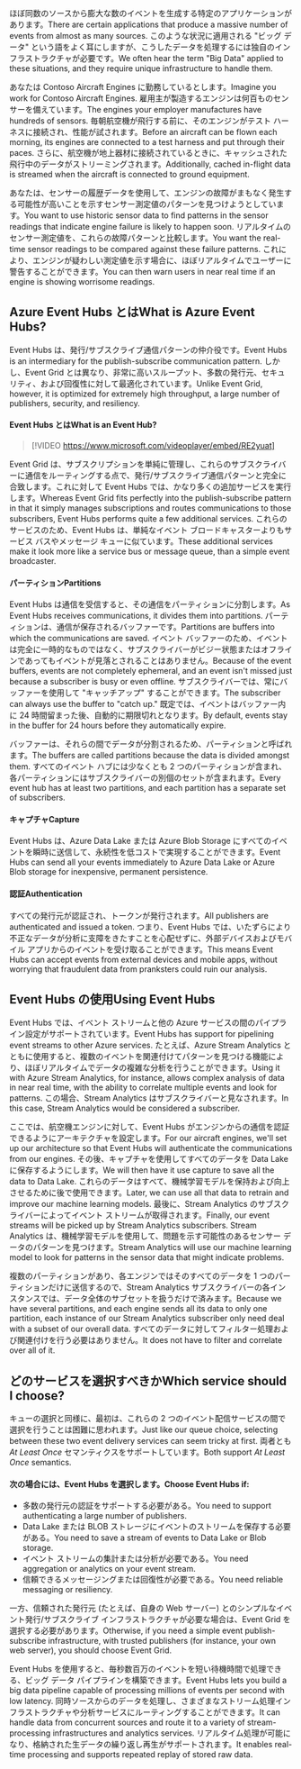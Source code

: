 <span data-ttu-id="c67e6-101">ほぼ同数のソースから膨大な数のイベントを生成する特定のアプリケーションがあります。</span><span class="sxs-lookup"><span data-stu-id="c67e6-101">There are certain applications that produce a massive number of events from almost as many sources.</span></span> <span data-ttu-id="c67e6-102">このような状況に適用される "ビッグ データ" という語をよく耳にしますが、こうしたデータを処理するには独自のインフラストラクチャが必要です。</span><span class="sxs-lookup"><span data-stu-id="c67e6-102">We often hear the term "Big Data" applied to these situations, and they require unique infrastructure to handle them.</span></span>

<span data-ttu-id="c67e6-103">あなたは Contoso Aircraft Engines に勤務しているとします。</span><span class="sxs-lookup"><span data-stu-id="c67e6-103">Imagine you work for Contoso Aircraft Engines.</span></span> <span data-ttu-id="c67e6-104">雇用主が製造するエンジンは何百ものセンサーを備えています。</span><span class="sxs-lookup"><span data-stu-id="c67e6-104">The engines your employer manufactures have hundreds of sensors.</span></span> <span data-ttu-id="c67e6-105">毎朝航空機が飛行する前に、そのエンジンがテスト ハーネスに接続され、性能が試されます。</span><span class="sxs-lookup"><span data-stu-id="c67e6-105">Before an aircraft can be flown each morning, its engines are connected to a test harness and put through their paces.</span></span> <span data-ttu-id="c67e6-106">さらに、航空機が地上器材に接続されているときに、キャッシュされた飛行中のデータがストリーミングされます。</span><span class="sxs-lookup"><span data-stu-id="c67e6-106">Additionally, cached in-flight data is streamed when the aircraft is connected to ground equipment.</span></span>

<span data-ttu-id="c67e6-107">あなたは、センサーの履歴データを使用して、エンジンの故障がまもなく発生する可能性が高いことを示すセンサー測定値のパターンを見つけようとしています。</span><span class="sxs-lookup"><span data-stu-id="c67e6-107">You want to use historic sensor data to find patterns in the sensor readings that indicate engine failure is likely to happen soon.</span></span> <span data-ttu-id="c67e6-108">リアルタイムのセンサー測定値を、これらの故障パターンと比較します。</span><span class="sxs-lookup"><span data-stu-id="c67e6-108">You want the real-time sensor readings to be compared against these failure patterns.</span></span> <span data-ttu-id="c67e6-109">これにより、エンジンが疑わしい測定値を示す場合に、ほぼリアルタイムでユーザーに警告することができます。</span><span class="sxs-lookup"><span data-stu-id="c67e6-109">You can then warn users in near real time if an engine is showing worrisome readings.</span></span>

## <a name="what-is-azure-event-hubs"></a><span data-ttu-id="c67e6-110">Azure Event Hubs とは</span><span class="sxs-lookup"><span data-stu-id="c67e6-110">What is Azure Event Hubs?</span></span>
<span data-ttu-id="c67e6-111">Event Hubs は、発行/サブスクライブ通信パターンの仲介役です。</span><span class="sxs-lookup"><span data-stu-id="c67e6-111">Event Hubs is an intermediary for the publish-subscribe communication pattern.</span></span> <span data-ttu-id="c67e6-112">しかし、Event Grid とは異なり、非常に高いスループット、多数の発行元、セキュリティ、および回復性に対して最適化されています。</span><span class="sxs-lookup"><span data-stu-id="c67e6-112">Unlike Event Grid, however, it is optimized for extremely high throughput, a large number of publishers, security, and resiliency.</span></span>

#### <a name="what-is-an-event-hub"></a><span data-ttu-id="c67e6-113">Event Hubs とは</span><span class="sxs-lookup"><span data-stu-id="c67e6-113">What is an Event Hub?</span></span>

> [!VIDEO https://www.microsoft.com/videoplayer/embed/RE2yuat]

<span data-ttu-id="c67e6-114">Event Grid は、サブスクリプションを単純に管理し、これらのサブスクライバーに通信をルーティングする点で、発行/サブスクライブ通信パターンと完全に合致します。これに対して Event Hubs では、かなり多くの追加サービスを実行します。</span><span class="sxs-lookup"><span data-stu-id="c67e6-114">Whereas Event Grid fits perfectly into the publish-subscribe pattern in that it simply manages subscriptions and routes communications to those subscribers, Event Hubs performs quite a few additional services.</span></span> <span data-ttu-id="c67e6-115">これらのサービスのため、Event Hubs は、単純なイベント ブロードキャスターよりもサービス バスやメッセージ キューに似ています。</span><span class="sxs-lookup"><span data-stu-id="c67e6-115">These additional services make it look more like a service bus or message queue, than a simple event broadcaster.</span></span>

#### <a name="partitions"></a><span data-ttu-id="c67e6-116">パーティション</span><span class="sxs-lookup"><span data-stu-id="c67e6-116">Partitions</span></span>
<span data-ttu-id="c67e6-117">Event Hubs は通信を受信すると、その通信をパーティションに分割します。</span><span class="sxs-lookup"><span data-stu-id="c67e6-117">As Event Hubs receives communications, it divides them into partitions.</span></span> <span data-ttu-id="c67e6-118">パーティションは、通信が保存されるバッファーです。</span><span class="sxs-lookup"><span data-stu-id="c67e6-118">Partitions are buffers into which the communications are saved.</span></span> <span data-ttu-id="c67e6-119">イベント バッファーのため、イベントは完全に一時的なものではなく、サブスクライバーがビジー状態またはオフラインであってもイベントが見落とされることはありません。</span><span class="sxs-lookup"><span data-stu-id="c67e6-119">Because of the event buffers, events are not completely ephemeral, and an event isn't missed just because a subscriber is busy or even offline.</span></span> <span data-ttu-id="c67e6-120">サブスクライバーでは、常にバッファーを使用して "キャッチアップ" することができます。</span><span class="sxs-lookup"><span data-stu-id="c67e6-120">The subscriber can always use the buffer to "catch up."</span></span> <span data-ttu-id="c67e6-121">既定では、イベントはバッファー内に 24 時間留まった後、自動的に期限切れとなります。</span><span class="sxs-lookup"><span data-stu-id="c67e6-121">By default, events stay in the buffer for 24 hours before they automatically expire.</span></span>

<span data-ttu-id="c67e6-122">バッファーは、それらの間でデータが分割されるため、パーティションと呼ばれます。</span><span class="sxs-lookup"><span data-stu-id="c67e6-122">The buffers are called partitions because the data is divided amongst them.</span></span> <span data-ttu-id="c67e6-123">すべてのイベント ハブには少なくとも 2 つのパーティションが含まれ、各パーティションにはサブスクライバーの別個のセットが含まれます。</span><span class="sxs-lookup"><span data-stu-id="c67e6-123">Every event hub has at least two partitions, and each partition has a separate set of subscribers.</span></span>

#### <a name="capture"></a><span data-ttu-id="c67e6-124">キャプチャ</span><span class="sxs-lookup"><span data-stu-id="c67e6-124">Capture</span></span>
<span data-ttu-id="c67e6-125">Event Hubs は、Azure Data Lake または Azure Blob Storage にすべてのイベントを瞬時に送信して、永続性を低コストで実現することができます。</span><span class="sxs-lookup"><span data-stu-id="c67e6-125">Event Hubs can send all your events immediately to Azure Data Lake or Azure Blob storage for inexpensive, permanent persistence.</span></span>

#### <a name="authentication"></a><span data-ttu-id="c67e6-126">認証</span><span class="sxs-lookup"><span data-stu-id="c67e6-126">Authentication</span></span>
<span data-ttu-id="c67e6-127">すべての発行元が認証され、トークンが発行されます。</span><span class="sxs-lookup"><span data-stu-id="c67e6-127">All publishers are authenticated and issued a token.</span></span> <span data-ttu-id="c67e6-128">つまり、Event Hubs では、いたずらにより不正なデータが分析に支障をきたすことを心配せずに、外部デバイスおよびモバイル アプリからのイベントを受け取ることができます。</span><span class="sxs-lookup"><span data-stu-id="c67e6-128">This means Event Hubs can accept events from external devices and mobile apps, without worrying that fraudulent data from pranksters could ruin our analysis.</span></span> 

## <a name="using-event-hubs"></a><span data-ttu-id="c67e6-129">Event Hubs の使用</span><span class="sxs-lookup"><span data-stu-id="c67e6-129">Using Event Hubs</span></span>
<span data-ttu-id="c67e6-130">Event Hubs では、イベント ストリームと他の Azure サービスの間のパイプライン設定がサポートされています。</span><span class="sxs-lookup"><span data-stu-id="c67e6-130">Event Hubs has support for pipelining event streams to other Azure services.</span></span> <span data-ttu-id="c67e6-131">たとえば、Azure Stream Analytics とともに使用すると、複数のイベントを関連付けてパターンを見つける機能により、ほぼリアルタイムでデータの複雑な分析を行うことができます。</span><span class="sxs-lookup"><span data-stu-id="c67e6-131">Using it with Azure Stream Analytics, for instance, allows complex analysis of data in near real time, with the ability to correlate multiple events and look for patterns.</span></span> <span data-ttu-id="c67e6-132">この場合、Stream Analytics はサブスクライバーと見なされます。</span><span class="sxs-lookup"><span data-stu-id="c67e6-132">In this case, Stream Analytics would be considered a subscriber.</span></span>

<span data-ttu-id="c67e6-133">ここでは、航空機エンジンに対して、Event Hubs がエンジンからの通信を認証できるようにアーキテクチャを設定します。</span><span class="sxs-lookup"><span data-stu-id="c67e6-133">For our aircraft engines, we'll set up our architecture so that Event Hubs will authenticate the communications from our engines.</span></span> <span data-ttu-id="c67e6-134">その後、キャプチャを使用してすべてのデータを Data Lake に保存するようにします。</span><span class="sxs-lookup"><span data-stu-id="c67e6-134">We will then have it use capture to save all the data to Data Lake.</span></span> <span data-ttu-id="c67e6-135">これらのデータはすべて、機械学習モデルを保持および向上させるために後で使用できます。</span><span class="sxs-lookup"><span data-stu-id="c67e6-135">Later, we can use all that data to retrain and improve our machine learning models.</span></span> <span data-ttu-id="c67e6-136">最後に、Stream Analytics のサブスクライバーによってイベント ストリームが取得されます。</span><span class="sxs-lookup"><span data-stu-id="c67e6-136">Finally, our event streams will be picked up by Stream Analytics subscribers.</span></span> <span data-ttu-id="c67e6-137">Stream Analytics は、機械学習モデルを使用して、問題を示す可能性のあるセンサー データのパターンを見つけます。</span><span class="sxs-lookup"><span data-stu-id="c67e6-137">Stream Analytics will use our machine learning model to look for patterns in the sensor data that might indicate problems.</span></span>

<span data-ttu-id="c67e6-138">複数のパーティションがあり、各エンジンではそのすべてのデータを 1 つのパーティションだけに送信するので、Stream Analytics サブスクライバーの各インスタンスでは、データ全体のサブセットを扱うだけで済みます。</span><span class="sxs-lookup"><span data-stu-id="c67e6-138">Because we have several partitions, and each engine sends all its data to only one partition, each instance of our Stream Analytics subscriber only need deal with a subset of our overall data.</span></span> <span data-ttu-id="c67e6-139">すべてのデータに対してフィルター処理および関連付けを行う必要はありません。</span><span class="sxs-lookup"><span data-stu-id="c67e6-139">It does not have to filter and correlate over all of it.</span></span>

## <a name="which-service-should-i-choose"></a><span data-ttu-id="c67e6-140">どのサービスを選択すべきか</span><span class="sxs-lookup"><span data-stu-id="c67e6-140">Which service should I choose?</span></span>
<span data-ttu-id="c67e6-141">キューの選択と同様に、最初は、これらの 2 つのイベント配信サービスの間で選択を行うことは困難に思われます。</span><span class="sxs-lookup"><span data-stu-id="c67e6-141">Just like our queue choice, selecting between these two event delivery services can seem tricky at first.</span></span> <span data-ttu-id="c67e6-142">両者とも *At Least Once* セマンティクスをサポートしています。</span><span class="sxs-lookup"><span data-stu-id="c67e6-142">Both support *At Least Once* semantics.</span></span>

#### <a name="choose-event-hubs-if"></a><span data-ttu-id="c67e6-143">次の場合には、Event Hubs を選択します。</span><span class="sxs-lookup"><span data-stu-id="c67e6-143">Choose Event Hubs if:</span></span>  

- <span data-ttu-id="c67e6-144">多数の発行元の認証をサポートする必要がある。</span><span class="sxs-lookup"><span data-stu-id="c67e6-144">You need to support authenticating a large number of publishers.</span></span>
- <span data-ttu-id="c67e6-145">Data Lake または BLOB ストレージにイベントのストリームを保存する必要がある。</span><span class="sxs-lookup"><span data-stu-id="c67e6-145">You need to save a stream of events to Data Lake or Blob storage.</span></span>
- <span data-ttu-id="c67e6-146">イベント ストリームの集計または分析が必要である。</span><span class="sxs-lookup"><span data-stu-id="c67e6-146">You need aggregation or analytics on your event stream.</span></span>
- <span data-ttu-id="c67e6-147">信頼できるメッセージングまたは回復性が必要である。</span><span class="sxs-lookup"><span data-stu-id="c67e6-147">You need reliable messaging or resiliency.</span></span>  

<span data-ttu-id="c67e6-148">一方、信頼された発行元 (たとえば、自身の Web サーバー) とのシンプルなイベント発行/サブスクライブ インフラストラクチャが必要な場合は、Event Grid を選択する必要があります。</span><span class="sxs-lookup"><span data-stu-id="c67e6-148">Otherwise, if you need a simple event publish-subscribe infrastructure, with trusted publishers (for instance, your own web server), you should choose Event Grid.</span></span>

<span data-ttu-id="c67e6-149">Event Hubs を使用すると、毎秒数百万のイベントを短い待機時間で処理できる、ビッグ データ パイプラインを構築できます。</span><span class="sxs-lookup"><span data-stu-id="c67e6-149">Event Hubs lets you build a big data pipeline capable of processing millions of events per second with low latency.</span></span> <span data-ttu-id="c67e6-150">同時ソースからのデータを処理し、さまざまなストリーム処理インフラストラクチャや分析サービスにルーティングすることができます。</span><span class="sxs-lookup"><span data-stu-id="c67e6-150">It can handle data from concurrent sources and route it to a variety of stream-processing infrastructures and analytics services.</span></span> <span data-ttu-id="c67e6-151">リアルタイム処理が可能になり、格納された生データの繰り返し再生がサポートされます。</span><span class="sxs-lookup"><span data-stu-id="c67e6-151">It enables real-time processing and supports repeated replay of stored raw data.</span></span> 